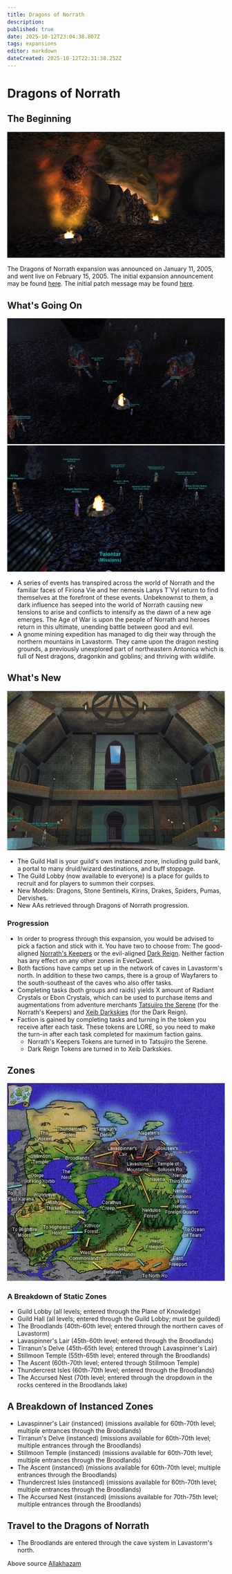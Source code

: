 ```yaml
---
title: Dragons of Norrath
description: 
published: true
date: 2025-10-12T23:04:38.807Z
tags: expansions
editor: markdown
dateCreated: 2025-10-12T22:31:38.252Z
---
```


# Dragons of Norrath

## The Beginning

![dragons_of_norrath_entrance_large.jpeg](/dragons_of_norrath_entrance_large.jpeg)

The Dragons of Norrath expansion was announced on January 11, 2005, and went live on February 15, 2005. The initial expansion announcement may be found [here](/expansions/dragons_of_norrath/announcement). The initial patch message may be found [here](https://everquest.allakhazam.com/history/patches-2005-1.html).

## What's Going On
![don_norrath_keepers_large.jpeg](/don_norrath_keepers_large.jpeg)
![don_norrath_keepers_zoomed_large.jpeg](/don_norrath_keepers_zoomed_large.jpeg)

- A series of events has transpired across the world of Norrath and the familiar faces of Firiona Vie and her nemesis Lanys T`Vyl return to find themselves at the forefront of these events. Unbeknownst to them, a dark influence has seeped into the world of Norrath causing new tensions to arise and conflicts to intensify as the dawn of a new age emerges. The Age of War is upon the people of Norrath and heroes return in this ultimate, unending battle between good and evil.
- A gnome mining expedition has managed to dig their way through the northern mountains in Lavastorm. They came upon the dragon nesting grounds, a previously unexplored part of northeastern Antonica which is full of Nest dragons, dragonkin and goblins; and thriving with wildlife.

## What's New

![guildhall-sunroof.jpg](/guildhall-sunroof.jpg)


- The Guild Hall is your guild's own instanced zone, including guild bank, a portal to many druid/wizard destinations, and buff stoppage.
- The Guild Lobby (now available to everyone) is a place for guilds to recruit and for players to summon their corpses.
- New Models: Dragons, Stone Sentinels, Kirins, Drakes, Spiders, Pumas, Dervishes.
- New AAs retrieved through Dragons of Norrath progression.

### Progression

- In order to progress through this expansion, you would be advised to pick a faction and stick with it. You have two to choose from: The good-aligned [Norrath's Keepers](http://eqbeastiary.allakhazam.com/faction.html?faction=398) or the evil-aligned [Dark Reign](http://eqbeastiary.allakhazam.com/faction.html?faction=395). Neither faction has any effect on any other zones in EverQuest.
- Both factions have camps set up in the network of caves in Lavastorm's north. In addition to these two camps, there is a group of Wayfarers to the south-southeast of the caves who also offer tasks.
- Completing tasks (both groups and raids) yields X amount of Radiant Crystals or Ebon Crystals, which can be used to purchase items and augmentations from adventure merchants [Tatsujiro the Serene](https://everquest.allakhazam.com/db/npc.html?id=17804) (for the Norrath's Keepers) and [Xeib Darkskies](https://everquest.allakhazam.com/db/npc.html?id=17792) (for the Dark Reign).
- Faction is gained by completing tasks and turning in the token you receive after each task. These tokens are LORE, so you need to make the turn-in after each task completed for maximum faction gains.
    - Norrath's Keepers Tokens are turned in to Tatsujiro the Serene.
    - Dark Reign Tokens are turned in to Xeib Darkskies.


## Zones
![dragons_of_norrath_map.jpeg](/dragons_of_norrath_map.jpeg)

### A Breakdown of Static Zones

- Guild Lobby (all levels; entered through the Plane of Knowledge)
- Guild Hall (all levels; entered through the Guild Lobby; must be guilded)
- The Broodlands (40th-60th level; entered through the northern caves of Lavastorm)
- Lavaspinner's Lair (45th-60th level; entered through the Broodlands)
- Tirranun's Delve (45th-65th level; entered through Lavaspinner's Lair)
- Stillmoon Temple (55th-65th level; entered through the Broodlands)
- The Ascent (60th-70th level; entered through Stillmoon Temple)
- Thundercrest Isles (60th-70th level; entered through the Broodlands)
- The Accursed Nest (70th level; entered through the dropdown in the rocks centered in the Broodlands lake)

## A Breakdown of Instanced Zones

- Lavaspinner's Lair (instanced) (missions available for 60th-70th level; multiple entrances through the Broodlands)
- Tirranun's Delve (instanced) (missions available for 60th-70th level; multiple entrances through the Broodlands)
- Stillmoon Temple (instanced) (missions available for 60th-70th level; multiple entrances through the Broodlands)
- The Ascent (instanced) (missions available for 60th-70th level; multiple entrances through the Broodlands)
- Thundercrest Isles (instanced) (missions available for 60th-70th level; multiple entrances through the Broodlands)
- The Accursed Nest (instanced) (missions available for 70th-75th level; multiple entrances through the Broodlands)

## Travel to the Dragons of Norrath

- The Broodlands are entered through the cave system in Lavastorm's north.

Above source [Allakhazam](https://everquest.allakhazam.com/wiki/eq:Dragons_of_Norrath_Overview)